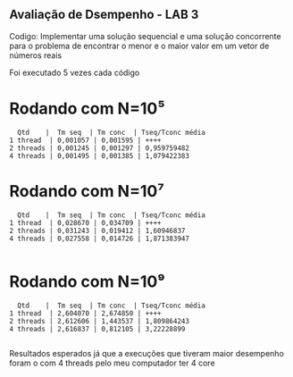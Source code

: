 ## Avaliação de Dsempenho - LAB 3
Codigo: Implementar uma solução sequencial e uma solução concorrente para o problema de encontrar o menor e o maior valor em um  vetor de números reais

Foi executado 5 vezes cada código

# Rodando com N=10⁵
 ```
   Qtd    |  Tm seq  | Tm conc  | Tseq/Tconc média
1 thread  | 0,001057 | 0,001595 | ++++
2 threads | 0,001245 | 0,001297 | 0,959759482
4 threads | 0,001495 | 0,001385 | 1,079422383

 ```

# Rodando com N=10⁷
 ```
   Qtd    |  Tm seq  | Tm conc  | Tseq/Tconc média
1 thread  | 0,028670 | 0,034709 | ++++
2 threads | 0,031243 | 0,019412 | 1,60946837
4 threads | 0,027558 | 0,014726 | 1,871383947


 ```

# Rodando com N=10⁹
 ```
   Qtd    |  Tm seq  | Tm conc  | Tseq/Tconc média
1 thread  | 2,604070 | 2,674850 | ++++
2 threads | 2,612606 | 1,443537 | 1,809864243
4 threads | 2,616837 | 0,812105 | 3,22228899


 ```
 
 Resultados esperados já que a execuções que tiveram maior desempenho foram o com 4 threads pelo meu computador ter 4 core
